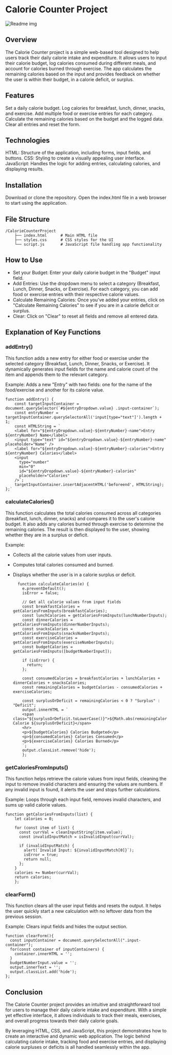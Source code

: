 # Calorie Counter Project

![Readme img](https://github.com/user-attachments/assets/6b516a3f-d0de-4a33-891c-29e9b3337cf0)


## Overview
The Calorie Counter project is a simple web-based tool designed to help users track their daily calorie intake and expenditure. It allows users to input their calorie budget, log calories consumed during different meals, and account for calories burned through exercise. The app calculates the remaining calories based on the input and provides feedback on whether the user is within their budget, in a calorie deficit, or surplus.

## Features
Set a daily calorie budget.
Log calories for breakfast, lunch, dinner, snacks, and exercise.
Add multiple food or exercise entries for each category.
Calculate the remaining calories based on the budget and the logged data.
Clear all entries and reset the form.

## Technologies
HTML: Structure of the application, including forms, input fields, and buttons.
CSS: Styling to create a visually appealing user interface.
JavaScript: Handles the logic for adding entries, calculating calories, and displaying results.

## Installation
Download or clone the repository.
Open the index.html file in a web browser to start using the application.

## File Structure

    /CalorieCounterProject
        ├── index.html      # Main HTML file
        ├── styles.css      # CSS styles for the UI
        └── script.js       # JavaScript file handling app functionality


## How to Use
 - Set your Budget: Enter your daily calorie budget in the "Budget" input field.
 - Add Entries: Use the dropdown menu to select a category (Breakfast, Lunch, Dinner, Snacks, or Exercise). For each category, you can add food or exercise entries with their respective calorie values.
 - Calculate Remaining Calories: Once you've added your entries, click on "Calculate Remaining Calories" to see if you are in a calorie deficit or surplus.
 - Clear: Click on "Clear" to reset all fields and remove all entered data.

## Explanation of Key Functions

### addEntry()
This function adds a new entry for either food or exercise under the selected category (Breakfast, Lunch, Dinner, Snacks, or Exercise). It dynamically generates input fields for the name and calorie count of the item and appends them to the relevant category.
    
Example:
Adds a new "Entry" with two fields: one for the name of the food/exercise and another for its calorie value.

    function addEntry() {
        const targetInputContainer = document.querySelector(`#${entryDropdown.value} .input-container`);
        const entryNumber = targetInputContainer.querySelectorAll('input[type="text"]').length + 1;
        const HTMLString = `
        <label for="${entryDropdown.value}-${entryNumber}-name">Entry ${entryNumber} Name</label>
        <input type="text" id="${entryDropdown.value}-${entryNumber}-name" placeholder="Name" />
        <label for="${entryDropdown.value}-${entryNumber}-calories">Entry ${entryNumber} Calories</label>
        <input
          type="number"
          min="0"
          id="${entryDropdown.value}-${entryNumber}-calories"
          placeholder="Calories"
        />`;
        targetInputContainer.insertAdjacentHTML('beforeend', HTMLString);
    };`

### calculateCalories()
This function calculates the total calories consumed across all categories (breakfast, lunch, dinner, snacks) and compares it to the user's calorie budget. It also adds any calories burned through exercise to determine the remaining calories. The result is then displayed to the user, showing whether they are in a surplus or deficit.

Example:
- Collects all the calorie values from user inputs.
- Computes total calories consumed and burned.
- Displays whether the user is in a calorie surplus or deficit.

        function calculateCalories(e) {
          e.preventDefault();
          isError = false;

          // Get all calorie values from input fields
          const breakfastCalories = getCaloriesFromInputs(breakfastCalories);
          const lunchCalories = getCaloriesFromInputs(lunchNumberInputs);
          const dinnerCalories = getCaloriesFromInputs(dinnerNumberInputs);
          const snacksCalories = getCaloriesFromInputs(snacksNumberInputs);
          const exerciseCalories = getCaloriesFromInputs(exerciseNumberInputs);
          const budgetCalories = getCaloriesFromInputs([budgetNumberInput]);

          if (isError) {
            return;
          };

          const consumedCalories = breakfastCalories + lunchCalories + dinnerCalories + snacksCalories;
          const remainingCalories = budgetCalories - consumedCalories + exerciseCalories;

          const surplusOrDeficit = remainingCalories < 0 ? "Surplus" : "Deficit";
          output.innerHTML = `
          <span class="${surplusOrDeficit.toLowerCase()}">${Math.abs(remainingCalories)} Calorie ${surplusOrDeficit}</span>
          <hr>
          <p>${budgetCalories} Calories Budgeted</p>
          <p>${consumedCalories} Calories Consumed</p>
          <p>${exerciseCalories} Calories Burned</p>
          `;
          output.classList.remove('hide');
          };
  
### getCaloriesFromInputs()

This function helps retrieve the calorie values from input fields, cleaning the input to remove invalid characters and ensuring the values are numbers. If any invalid input is found, it alerts the user and stops further calculations.

Example:
Loops through each input field, removes invalid characters, and sums up valid calorie values.

    function getCaloriesFromInputs(list) {
        let calories = 0;
  
        for (const item of list) {
          const currVal = cleanInputString(item.value);
          const invalidInputMatch = isInvalidInput(currVal);
  
          if (invalidInputMatch) {
            alert(`Invalid Input: ${invalidInputMatch[0]}`);
            isError = true;
            return null;
          };
        }
        calories += Number(currVal);
        return calories;
        };

### clearForm()

This function clears all the user input fields and resets the output. It helps the user quickly start a new calculation with no leftover data from the previous session.

Example:
Clears input fields and hides the output section.

    function clearForm(){
      const inputContainer = document.querySelectorAll(".input-container");
      for(const container of inputContainers) {
        container.innerHTML = '';
      }
      budgetNumberInput.value = '';
      output.innerText = '';
      output.classList.add('hide');
    };

## Conclusion
The Calorie Counter project provides an intuitive and straightforward tool for users to manage their daily calorie intake and expenditure. With a simple yet effective interface, it allows individuals to track their meals, exercises, and overall progress towards their daily calorie goals.

By leveraging HTML, CSS, and JavaScript, this project demonstrates how to create an interactive and dynamic web application. The logic behind calculating calorie intake, tracking food and exercise entries, and displaying calorie surpluses or deficits is all handled seamlessly within the app.
